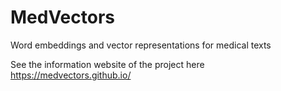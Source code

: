 # MedVectors
Word embeddings and vector representations for medical texts

See the information website of the project here https://medvectors.github.io/ 
